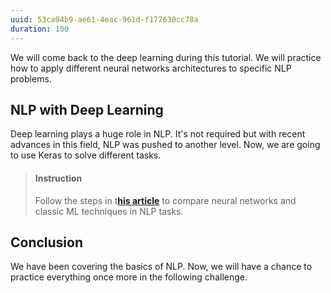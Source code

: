 ```yaml
---
uuid: 53ca94b9-ae61-4eac-961d-f177630cc78a
duration: 100
---
```


We will come back to the deep learning during this tutorial. We will practice how to apply different neural networks architectures to specific NLP problems.

## NLP with Deep Learning

Deep learning plays a huge role in NLP. It's not required but with recent advances in this field, NLP was pushed to another level. Now, we are going to use Keras to solve different tasks.

> #### Instruction
> Follow the steps in t[**his article**](https://realpython.com/python-keras-text-classification/) to compare neural networks and classic ML techniques in NLP tasks.


## Conclusion

We have been covering the basics of NLP. Now, we will have a chance to practice everything once more in the following challenge.
